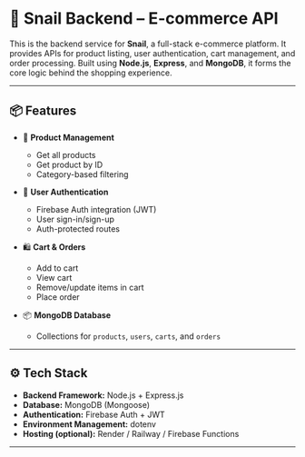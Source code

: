 # 🐌 Snail Backend – E-commerce API

This is the backend service for **Snail**, a full-stack e-commerce platform. It provides APIs for product listing, user authentication, cart management, and order processing. Built using **Node.js**, **Express**, and **MongoDB**, it forms the core logic behind the shopping experience.

---

## 📦 Features

- 🛒 **Product Management**
  - Get all products
  - Get product by ID
  - Category-based filtering

- 👤 **User Authentication**
  - Firebase Auth integration (JWT)
  - User sign-in/sign-up
  - Auth-protected routes

- 🛍️ **Cart & Orders**
  - Add to cart
  - View cart
  - Remove/update items in cart
  - Place order

- 📦 **MongoDB Database**
  - Collections for `products`, `users`, `carts`, and `orders`

---

## ⚙️ Tech Stack

- **Backend Framework:** Node.js + Express.js
- **Database:** MongoDB (Mongoose)
- **Authentication:** Firebase Auth + JWT
- **Environment Management:** dotenv
- **Hosting (optional):** Render / Railway / Firebase Functions

---
